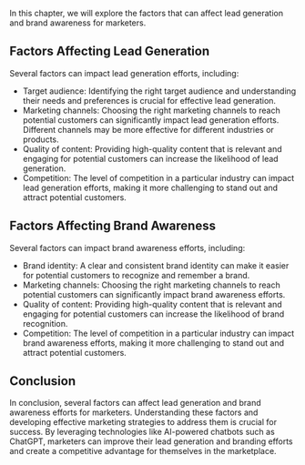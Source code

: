 

In this chapter, we will explore the factors that can affect lead generation and brand awareness for marketers.

Factors Affecting Lead Generation
---------------------------------

Several factors can impact lead generation efforts, including:

* Target audience: Identifying the right target audience and understanding their needs and preferences is crucial for effective lead generation.
* Marketing channels: Choosing the right marketing channels to reach potential customers can significantly impact lead generation efforts. Different channels may be more effective for different industries or products.
* Quality of content: Providing high-quality content that is relevant and engaging for potential customers can increase the likelihood of lead generation.
* Competition: The level of competition in a particular industry can impact lead generation efforts, making it more challenging to stand out and attract potential customers.

Factors Affecting Brand Awareness
---------------------------------

Several factors can impact brand awareness efforts, including:

* Brand identity: A clear and consistent brand identity can make it easier for potential customers to recognize and remember a brand.
* Marketing channels: Choosing the right marketing channels to reach potential customers can significantly impact brand awareness efforts.
* Quality of content: Providing high-quality content that is relevant and engaging for potential customers can increase the likelihood of brand recognition.
* Competition: The level of competition in a particular industry can impact brand awareness efforts, making it more challenging to stand out and attract potential customers.

Conclusion
----------

In conclusion, several factors can affect lead generation and brand awareness efforts for marketers. Understanding these factors and developing effective marketing strategies to address them is crucial for success. By leveraging technologies like AI-powered chatbots such as ChatGPT, marketers can improve their lead generation and branding efforts and create a competitive advantage for themselves in the marketplace.
